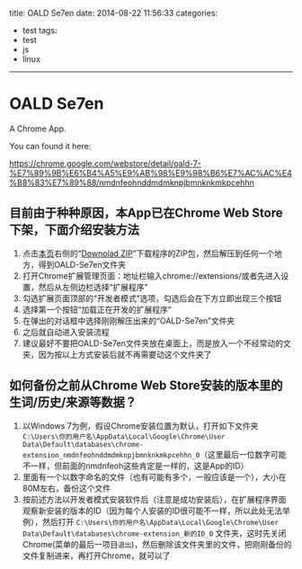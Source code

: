 title: OALD Se7en
date: 2014-08-22 11:56:33
categories:
- test
tags:
- test
- js
- linux
---
# OALD Se7en

A Chrome App.

You can found it here:

https://chrome.google.com/webstore/detail/oald-7-%E7%89%9B%E6%B4%A5%E9%AB%98%E9%98%B6%E7%AC%AC%E4%B8%83%E7%89%88/nmdnfeohnddmdmknpjbmnknkmkpcehhn

## 目前由于种种原因，本App已在Chrome Web Store下架，下面介绍安装方法

1. 点击[本页](https://github.com/xieranmaya/OALD-Se7en)右侧的“[Downolad ZIP](https://github.com/xieranmaya/OALD-Se7en/archive/master.zip)”下载程序的ZIP包，然后解压到任何一个地方，得到OALD-Se7en文件夹
2. 打开Chrome扩展管理页面：地址栏输入chrome://extensions/或者先进入设置，然后从左侧边栏选择“扩展程序”
3. 勾选扩展页面顶部的“开发者模式”选项，勾选后会在下方立即出现三个按钮
4. 选择第一个按钮“加载正在开发的扩展程序”
5. 在弹出的对话框中选择刚刚解压出来的“OALD-Se7en”文件夹
6. 之后就自动进入安装流程
7. 建议最好不要把OALD-Se7en文件夹放在桌面上，而是放入一个不经常动的文夹，因为按以上方式安装后就不再需要动这个文件夹了



## 如何备份之前从Chrome Web Store安装的版本里的生词/历史/来源等数据？

1. 以Windows 7为例，假设Chrome安装位置为默认，打开如下文件夹
`C:\Users\你的用户名\AppData\Local\Google\Chrome\User Data\Default\databases\chrome-extension_nmdnfeohnddmdmknpjbmnknkmkpcehhn_0`（这里最后一位数字可能不一样，但前面的nmdnfeoh这些肯定是一样的，这是App的ID）
2. 里面有一个以数字命名的文件（也有可能有多个，一般应该是一个），大小在80M左右，备份这个文件
3. 按前述方法以开发者模式安装软件后（注意是成功安装后），在扩展程序界面观察新安装的版本的ID（因为每个人安装的ID很可能不一样，所以此处无法举例），然后打开 `C:\Users\你的用户名\AppData\Local\Google\Chrome\User Data\Default\databases\chrome-extension_新的ID_0` 文件夹，这时先关闭Chrome(菜单的最后一项目`退出`)，然后删除该文件夹里的文件，把刚刚备份的文件复制进来，再打开Chrome，就可以了

